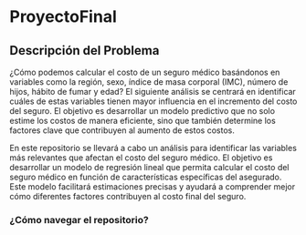 # ProyectoFinal
## Descripción del Problema
¿Cómo podemos calcular el costo de un seguro médico basándonos en variables como la región, sexo, índice de masa corporal (IMC), número de hijos, hábito de fumar y edad? El siguiente análisis se centrará en identificar cuáles de estas variables tienen mayor influencia en el incremento del costo del seguro. El objetivo es desarrollar un modelo predictivo que no solo estime los costos de manera eficiente, sino que también determine los factores clave que contribuyen al aumento de estos costos.

En este repositorio se llevará a cabo un análisis para identificar las variables más relevantes que afectan el costo del seguro médico. El objetivo es desarrollar un modelo de regresión lineal que permita calcular el costo del seguro médico en función de características específicas del asegurado. Este modelo facilitará estimaciones precisas y ayudará a comprender mejor cómo diferentes factores contribuyen al costo final del seguro.


### ¿Cómo navegar el repositorio?

